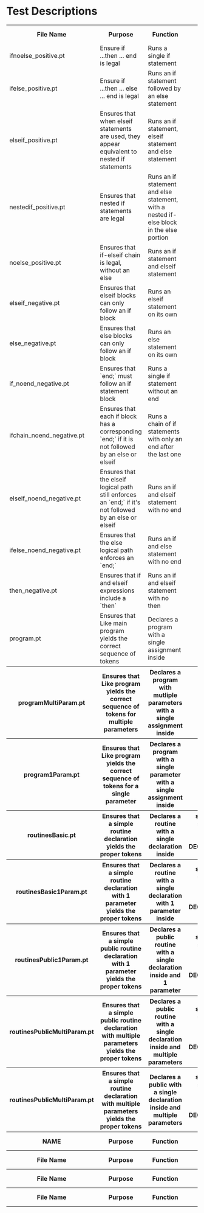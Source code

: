 # Test Descriptions

<table>
<tr>
<th>File Name</th>
<th>Purpose</th>
<th>Function</th>
<th>Expected Output</th>
<th>Actual Output</th>
</tr>

<tr>
<td>ifnoelse_positive.pt</td>
<td>Ensure if ...then ... end is legal </td>
<td>Runs a single if statement</td>
<td></td>
<td></td>
</tr>

<tr>
<td>ifelse_positive.pt</td>
<td>Ensure if ...then ... else ... end is legal </td>
<td>Runs an if statement followed by an else statement</td>
<td></td>
<td></td>
</tr>

<tr>
<td>elseif_positive.pt</td>
<td>Ensures that when elseif statements are used, they appear equivalent to nested if statements</td>
<td>Runs an if statement, elseif statement and else statement</td>
<td></td>
<td></td>
</tr>

<tr>
<td>nestedif_positive.pt</td>
<td>Ensures that nested if statements are legal</td>
<td>Runs an if statement and else statement, with a nested if-else block in the else portion</td>
<td></td>
<td></td>
</tr>

<tr>
<td>noelse_positive.pt</td>
<td>Ensures that if-elseif chain is legal, without an else</td>
<td>Runs an if statement and elseif statement</td>
<td></td>
<td></td>
</tr>

<tr>
<td>elseif_negative.pt</td>
<td>Ensures that elseif blocks can only follow an if block</td>
<td>Runs an elseif statement on its own</td>
<td></td>
<td></td>
</tr>

<tr>
<td>else_negative.pt</td>
<td>Ensures that else blocks can only follow an if block</td>
<td>Runs an else statement on its own</td>
<td></td>
<td></td>
</tr>

<tr>
<td>if_noend_negative.pt</td>
<td>Ensures that `end;` must follow an if statement block</td>
<td>Runs a single if statement without an end</td>
<td></td>
<td></td>
</tr>

<tr>
<td>ifchain_noend_negative.pt</td>
<td>Ensures that each if block has a corresponding `end;` if it is not followed by an else or elseif</td>
<td>Runs a chain of if statements with only an end after the last one</td>
<td></td>
<td></td>
</tr>

<tr>
<td>elseif_noend_negative.pt</td>
<td>Ensures that the elseif logical path still enforces an `end;` if it's not followed by an else or elseif</td>
<td>Runs an if and elseif statement with no end</td>
<td></td>
<td></td>
</tr>

<tr>
<td>ifelse_noend_negative.pt</td>
<td>Ensures that the else logical path enforces an `end;`</td>
<td>Runs an if and else statement with no end</td>
<td></td>
<td></td>
</tr>

<tr>
<td>then_negative.pt</td>
<td>Ensures that if and elseif expressions include a `then`</td>
<td>Runs an if and elseif statement with no then</td>
<td></td>
<td></td>
</tr>

<tr>
<td>program.pt</td>
<td>Ensures that Like main program yields the correct sequence of tokens</td>
<td>Declares a program with a single assignment inside</td>
<td></td>
<td></td>
</tr>

<tr>
<th>programMultiParam.pt</th>
<th>Ensures that Like program yields the correct sequence of tokens for multiple parameters</th>
<th>Declares a program with mutliple parameters with a single assignment inside</th>
<th></th>
<th></th>

<tr>
<th>program1Param.pt</th>
<th>Ensures that Like program yields the correct sequence of tokens for a single parameter</th>
<th>Declares a program with a single parameter with a single assignment inside</th>
<th>Expected Output</th>
<th>Actual Output</th>

<tr>
<th>routinesBasic.pt</th>
<th>Ensures that a simple routine declaration yields the proper tokens</th>
<th>Declares a routine with a single declaration inside</th>
<th>sProcedure
sIdentifier
sParmEnd
sBegin
DECLARATIONS
sEnd</th>
<th>Actual Output</th>

<tr>
<th>routinesBasic1Param.pt</th>
<th>Ensures that a simple routine declaration with 1 parameter yields the proper tokens</th>
<th>Declares a routine with a single declaration with 1 parameter inside</th>
<th>sProcedure
sIdentifier
sPublic
sParmEnd
sBegin
DECLARATIONS
sEnd</th>
<th>Actual Output</th>

<tr>
<th>routinesPublic1Param.pt</th>
<th>Ensures that a simple public routine declaration with 1 parameter yields the proper tokens</th>
<th>Declares a public routine with a single declaration inside and 1 parameter</th>
<th>sProcedure
sIdentifier
sPublic
sParmEnd
sBegin
DECLARATIONS
sEnd</th>
<th>Actual Output</th>

<tr>
<th>routinesPublicMultiParam.pt</th>
<th>Ensures that a simple public routine declaration with multiple parameters yields the proper tokens</th>
<th>Declares a public routine with a single declaration inside and multiple parameters</th>
<th>sProcedure
sIdentifier
sPublic
sParmEnd
sBegin
DECLARATIONS
sEnd</th>
<th>Actual Output</th>

<tr>
<th>routinesPublicMultiParam.pt</th>
<th>Ensures that a simple routine declaration with multiple parameters yields the proper tokens</th>
<th>Declares a public with a single declaration inside and multiple parameters</th>
<th>sProcedure
sIdentifier
sPublic
sParmEnd
sBegin
DECLARATIONS
sEnd</th>
<th>Actual Output</th>

<tr>
<th>NAME</th>
<th>Purpose</th>
<th>Function</th>
<th>Expected Output</th>
<th>Actual Output</th>

<tr>
<th>File Name</th>
<th>Purpose</th>
<th>Function</th>
<th>Expected Output</th>
<th>Actual Output</th>

<tr>
<th>File Name</th>
<th>Purpose</th>
<th>Function</th>
<th>Expected Output</th>
<th>Actual Output</th>

<tr>
<th>File Name</th>
<th>Purpose</th>
<th>Function</th>
<th>Expected Output</th>
<th>Actual Output</th>

</table>
